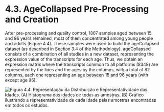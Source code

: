 # 4.3. AgeCollapsed Pre-Processing and Creation

After pre-processing and quality control, 1807 samples aged between 15 and 96 years remained, most of them concentrated among young people and adults \(Figure 4.4\). These samples were used to build the ageCollapsed dataset \(as described in Section 3.4 of the Methodology\). ageCollapsed consists of a combination of all studies in a new dataset, representing the expression value of the transcripts for each age. Thus, we obtain an expression matrix where the transcripts common to all platforms \(8348\) are represented by the lines and the ages by the columns, with a total of 82 columns, each one representing an age between 15 and 96 years \(with except age 95\).

![Figura 4.4. Representa&#xE7;&#xE3;o da Distribui&#xE7;&#xE3;o e Representatividade das Idades. \(A\) Histograma das idades de todas as amostras. \(B\) Gr&#xE1;fico ilustrando a representatividade de cada idade pelas amostras encontradas em todos os estudos.](https://lh3.googleusercontent.com/rJky4l_z7PzpYHGCzcyZFgZ1X9uKZ_WivcHXq92eoM85s5A7Jn1TkCG2_ABiTeF9o6707dfKK4bda_ANtASEySbZ53e427_FidETF-UgLuogTpQysu1aDYcRovhKsJjOjFkUmWqO=s0)

